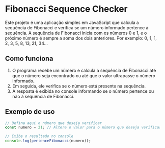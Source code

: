 # Fibonacci Sequence Checker

Este projeto é uma aplicação simples em JavaScript que calcula a sequência de Fibonacci e verifica se um número informado pertence à sequência. A sequência de Fibonacci inicia com os números 0 e 1, e o próximo número é sempre a soma dos dois anteriores. Por exemplo: 0, 1, 1, 2, 3, 5, 8, 13, 21, 34...

## Como funciona

1. O programa recebe um número e calcula a sequência de Fibonacci até que o número seja encontrado ou até que o valor ultrapasse o número informado.
2. Em seguida, ele verifica se o número está presente na sequência.
3. A resposta é exibida no console informando se o número pertence ou não à sequência de Fibonacci.

## Exemplo de uso

```javascript
// Defina aqui o número que deseja verificar
const numero = 21; // Altere o valor para o número que deseja verificar

// Exibe o resultado no console
console.log(pertenceFibonacci(numero));
